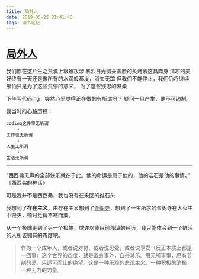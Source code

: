 ```yaml
---
title: 局外人
date: 2019-05-22 21:41:43
tags: 读书笔记
---
```


[局外人](https://book.douban.com/subject/4908885/)
===

我们都在这片生之荒漠上艰难跋涉
暴烈日光劈头盖脸的炙烤着这具肉身
清凉的美好终有一天还是像所有的水滴般蒸发，消失无踪
但我们不能停止，我们仍将继续
哪怕只是为了这些荒谬的意义，
为了这些残忍的温柔

<!--more-->

下午写代码ing，突然心里觉得正在做的有所谓吗？
疑问一旦产生，便不可遏制。

我当时的心路历程：

```
coding这件事无所谓
    ↓
工作也无所谓
    ↓
人生无所谓
    ↓
生活无所谓
```
---

“西西弗无声的全部快乐就在于此。他的命运是属于他的，他的岩石是他的事情。” 《西西弗的神话》

可是我并不是西西弗，我也没有在来回的推石头

我想到了**存在主义**，由存在主义想到了[金阁寺](https://book.douban.com/subject/3391248/)，想到了一生所求的金阁寺在大火中中毁灭，顿时觉得不寒而栗。

从一个极端走到了另一个极端，或许以我目前浅薄的经历，我只能体会到一个鲜活的人所该拥有的态度吧。

> 作为一个成年人，或者说对付，或者说忍受，或者说享受（反正本质上都是一回事）这个世界的态度，就是置身事外，自得其乐。用无所事事，用有节制的爱，用适可而止的绝望。这是一种乐观的悲观主义，一种积极的消极，一种无力的力量。

